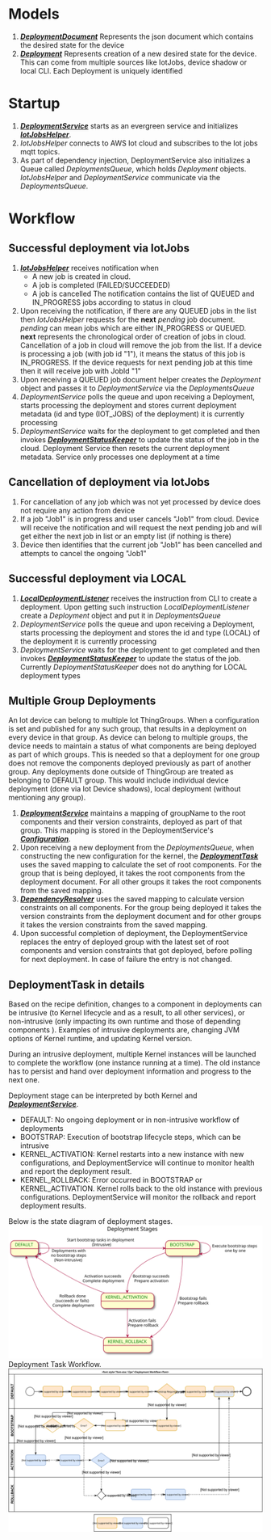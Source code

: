 # Models
1. [***DeploymentDocument***](/src/main/java/com/aws/iot/evergreen/deployment/model/DeploymentDocument.java) 
Represents the json document which contains the desired state for the device 
2. [***Deployment***](/src/main/java/com/aws/iot/evergreen/deployment/model/Deployment.java) Represents creation of a
 new desired state for the device. This can come from multiple sources like IotJobs, device shadow or local CLI. Each
  Deployment is uniquely identified

# Startup
1. [***DeploymentService***](/src/main/java/com/aws/iot/evergreen/deployment/DeploymentService.java) starts as an 
evergreen service and initializes [***IotJobsHelper***](/src/main/java/com/aws/iot/evergreen/deployment/IotJobsHelper.java).   
2. *IotJobsHelper* connects to AWS Iot cloud and subscribes to the Iot jobs mqtt topics. 
3. As part of dependency injection, DeploymentService also initializes a Queue called *DeploymentsQueue*, which holds 
*Deployment* objects. *IotJobsHelper* and *DeploymentService* communicate via the *DeploymentsQueue*. 
 
# Workflow
## Successful deployment via IotJobs
1. [***IotJobsHelper***](/src/main/java/com/aws/iot/evergreen/deployment/IotJobsHelper.java) receives notification when
    - A new job is created in cloud.
    - A job is completed (FAILED/SUCCEEDED)
    - A job is cancelled 
    The notification contains the list of QUEUED and IN_PROGRESS jobs according to status in cloud
2. Upon receiving the notification, if there are any QUEUED jobs in the list then *IotJobsHelper* requests for the 
**next** *pending* job document. *pending* can mean jobs which are either IN_PROGRESS or QUEUED. **next** represents 
the chronological order of creation of jobs in cloud. Cancellation of a job in cloud will remove the job from the 
list. If a device is processing a job (with job id "1"), it means the status of this job is IN_PROGRESS. If the 
device requests for next pending job at this time then it will receive job with JobId "1"  
3. Upon receiving a QUEUED job document helper creates the *Deployment* object and passes it to *DeploymentService* 
via the *DeploymentsQueue*
4. *DeploymentService* polls the queue and upon receiving a Deployment, starts processing the deployment and stores 
current deployment metadata (id and type (IOT_JOBS) of the deployment) it is currently processing
5. *DeploymentService* waits for the deployment to get completed and then invokes [***DeploymentStatusKeeper***](/src/main/java/com/aws/iot/evergreen/deployment/DeploymentStatusKeeper.java)
to update the status of the job in the cloud. Deployment Service then resets the current deployment metadata. Service 
only processes one deployment at a time

## Cancellation of deployment via IotJobs
1. For cancellation of any job which was not yet processed by device does not require any action from device
2. If a job "Job1" is in progress and user cancels "Job1" from cloud. Device will receive the notification and will 
request the next pending job and will get either the next job in list or an empty list (if nothing is there)
3. Device then identifies that the current job "Job1" has been cancelled and attempts to cancel the ongoing "Job1" 
  
## Successful deployment via LOCAL
1. [***LocalDeploymentListener***](/src/main/java/com/aws/iot/evergreen/deployment/LocalDeploymentListener.java) 
receives 
the instruction from CLI to create a deployment. Upon getting such instruction *LocalDeploymentListener* create a 
*Deployment* object and put it in *DeploymentsQueue*
2. *DeploymentService* polls the queue and upon receiving a Deployment, starts processing the deployment and stores 
   the id and type (LOCAL) of the deployment it is currently processing
3. *DeploymentService* waits for the deployment to get completed and then invokes [***DeploymentStatusKeeper***](/src/main/java/com/aws/iot/evergreen/deployment/DeploymentStatusKeeper.java) 
to update the status of the job. Currently *DeploymentStatusKeeper* does not do anything for LOCAL deployment types
    
## Multiple Group Deployments
An Iot device can belong to multiple Iot ThingGroups. When a configuration is set and published for any such group, 
that results in a deployment on every device in that group. As device can belong to multiple groups, the device needs
 to maintain a status of what components are being deployed as part of which groups. This is needed so that a 
 deployment for one group does not remove the components deployed previously as part of another group. Any 
 deployments done outside of ThingGroup are treated as belonging to DEFAULT group. This would include individual 
 device deployment (done via Iot Device shadows), local deployment (without mentioning any group).
 1. [***DeploymentService***](/src/main/java/com/aws/iot/evergreen/deployment/DeploymentService.java) maintains a 
 mapping of groupName to the root components and their version constraints, deployed as 
 part of that group. This 
 mapping is stored in the DeploymentService's [***Configuration***](/src/main/java/com/aws/iot/evergreen/config/Configuration.java).
 2. Upon receiving a new deployment from the *DeploymentsQueue*, when constructing the new configuration for the 
 kernel, the [***DeploymentTask***](/src/main/java/com/aws/iot/evergreen/deployment/model/DeploymentTask.java) uses the 
 saved mapping to calculate the set of root components. For the group that is being deployed, it takes the root 
 components from the deployment document. For all other groups it takes the root components from the saved mapping.
 3. [***DependencyResolver***](/src/main/java/com/aws/iot/evergreen/packagemanager/DependencyResolver.java) uses the saved mapping to calculate 
 version constraints on all components. For the group being deployed it takes the version constraints from the 
 deployment document and for other groups it takes the version constraints from the saved mapping.
 4. Upon successful completion of deployment, the DeploymentService replaces the entry of deployed group with the 
 latest set of root components and version constraints that got deployed, before polling for next deployment. In case 
 of failure the entry is not changed.    

## DeploymentTask in details
Based on the recipe definition, changes to a component in deployments can be intrusive (to Kernel lifecycle and as a
 result, to all other services), or non-intrusive (only impacting its own runtime and those of depending components
 ). Examples of intrusive deployments are, changing JVM options of Kernel runtime, and updating Kernel version.

During an intrusive deployment, multiple Kernel instances will be launched to complete the workflow (one instance
 running at a time). The old instance has to persist and hand over deployment information and progress to the next
  one.
  
Deployment stage can be interpreted by both Kernel and [***DeploymentService***](/src/main/java/com/aws/iot/evergreen/deployment/DeploymentService.java). 
* DEFAULT: No ongoing deployment or in non-intrusive workflow of deployments
* BOOTSTRAP: Execution of bootstrap lifecycle steps, which can be intrusive
* KERNEL_ACTIVATION: Kernel restarts into a new instance with new configurations, and DeploymentService will continue
 to monitor health and report the deployment result. 
* KERNEL_ROLLBACK: Error occurred in BOOTSTRAP or KERNEL_ACTIVATION. Kernel rolls back to the old instance with
 previous configurations. DeploymentService will monitor the rollback and report deployment results.
 
Below is the state diagram of deployment stages.
![Deployment Stages](DeploymentStages.svg)
Deployment Task Workflow.
![Deployment Task](DeploymentTaskFlowChart.svg)


